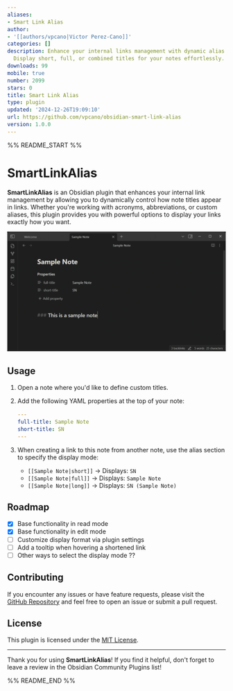 ```yaml
---
aliases:
- Smart Link Alias
author:
- '[[authors/vpcano|Victor Perez-Cano]]'
categories: []
description: Enhance your internal links management with dynamic alias customization.
  Display short, full, or combined titles for your notes effortlessly.
downloads: 99
mobile: true
number: 2099
stars: 0
title: Smart Link Alias
type: plugin
updated: '2024-12-26T19:09:10'
url: https://github.com/vpcano/obsidian-smart-link-alias
version: 1.0.0
---
```


%% README_START %%

# SmartLinkAlias

**SmartLinkAlias** is an Obsidian plugin that enhances your internal link management by allowing you to dynamically control how note titles appear in links. Whether you're working with acronyms, abbreviations, or custom aliases, this plugin provides you with powerful options to display your links exactly how you want.

![SmartLinkAlias in action](https://raw.githubusercontent.com/vpcano/obsidian-smart-link-alias/HEAD/img/demo.gif)

## Usage

1. Open a note where you'd like to define custom titles.
2. Add the following YAML properties at the top of your note:

   ```yaml
   ---
   full-title: Sample Note
   short-title: SN
   ---
   ```

3. When creating a link to this note from another note, use the alias section to specify the display mode:

   - `[[Sample Note|short]]` → Displays: `SN`
   - `[[Sample Note|full]]` → Displays: `Sample Note`
   - `[[Sample Note|long]]` → Displays: `SN (Sample Note)`

## Roadmap

- [x] Base functionality in read mode
- [x] Base functionality in edit mode
- [ ] Customize display format via plugin settings
- [ ] Add a tooltip when hovering a shortened link
- [ ] Other ways to select the display mode ??

## Contributing

If you encounter any issues or have feature requests, please visit the [GitHub Repository](https://github.com/vpcano/obsidian-smart-link-alias) and feel free to open an issue or submit a pull request.

## License

This plugin is licensed under the [MIT License](https://opensource.org/licenses/MIT).

---

Thank you for using **SmartLinkAlias**! If you find it helpful, don't forget to leave a review in the Obsidian Community Plugins list!



%% README_END %%